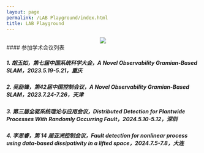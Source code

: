 ```yaml
---
layout: page
permalink: /LAB Playground/index.html
title: LAB Playground 
---
```


<div align="center">
<img src="https://usst-lilab.github.io/images/LAB Playground/map.png">
</div>
#### 参加学术会议列表

##### 1. 胡玉如，第七届中国系统科学大会，*A Novel Observability Gramian-Based SLAM*，2023.5.19-5.21，重庆

##### 2. 吴励锋，第42届中国控制会议，*A Novel Observability Gramian-Based SLAM*，2023.7.24-7.26，天津

##### 3. 第三届全驱系统理论与应用会议，*Distributed Detection for Plantwide Processes With Randomly Occurring Fault*，2024.5.10-5.12，深圳

##### 4. 李思睿，第 14 届亚洲控制会议，*Fault detection for nonlinear process using data-based dissipativity in a lifted space*，2024.7.5-7.8，大连
